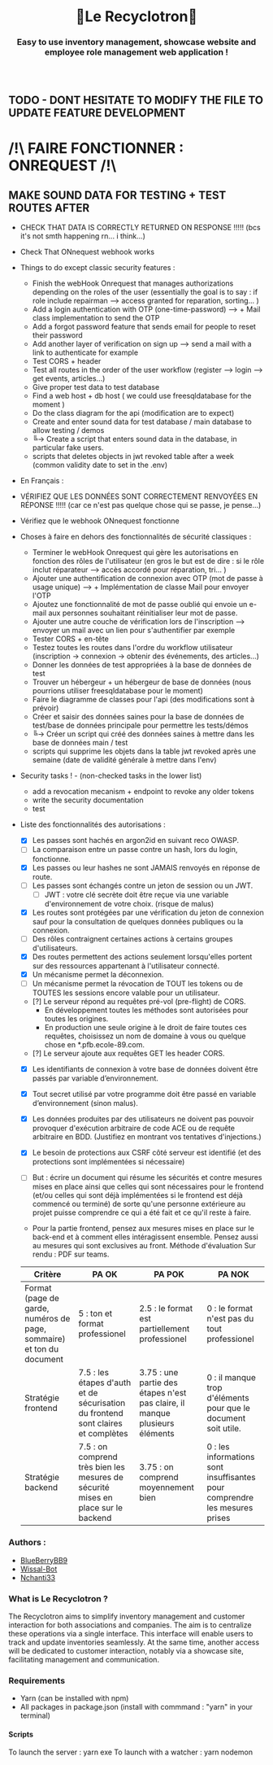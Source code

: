 <h1 align="center">🌿Le Recyclotron🌿</h1>
<h3 align="center">Easy to use inventory management, showcase website and employee role management web application !<h3>
<br>

## TODO - DONT HESITATE TO MODIFY THE FILE TO UPDATE FEATURE DEVELOPMENT

# /!\ FAIRE FONCTIONNER : ONREQUEST /!\

## MAKE SOUND DATA FOR TESTING + TEST ROUTES AFTER

- CHECK THAT DATA IS CORRECTLY RETURNED ON RESPONSE !!!!! (bcs it's not smth happening rn... i think...)
- Check That ONnequest webhook works

- Things to do except classic security features :

  - Finish the webHook Onrequest that manages authorizations depending on the roles of the user (essentially the goal is to say : if role include repairman --> access granted for reparation, sorting... )
  - Add a login authentication with OTP (one-time-password) --> + Mail class implementation to send the OTP
  - Add a forgot password feature that sends email for people to reset their password
  - Add another layer of verification on sign up --> send a mail with a link to authenticate for example
  - Test CORS + header
  - Test all routes in the order of the user workflow (register --> login --> get events, articles...)
  - Give proper test data to test database
  - Find a web host + db host ( we could use freesqldatabase for the moment )
  - Do the class diagram for the api (modification are to expect)
  - Create and enter sound data for test database / main database to allow testing / demos
  - ╚-> Create a script that enters sound data in the database, in particular fake users.
  - scripts that deletes objects in jwt revoked table after a week (common validity date to set in the .env)

- En Français :

- VÉRIFIEZ QUE LES DONNÉES SONT CORRECTEMENT RENVOYÉES EN RÉPONSE !!!!! (car ce n'est pas quelque chose qui se passe, je pense...)
- Vérifiez que le webhook ONnequest fonctionne

- Choses à faire en dehors des fonctionnalités de sécurité classiques :

  - Terminer le webHook Onrequest qui gère les autorisations en fonction des rôles de l'utilisateur (en gros le but est de dire : si le rôle inclut réparateur --> accès accordé pour réparation, tri... )
  - Ajouter une authentification de connexion avec OTP (mot de passe à usage unique) --> + Implémentation de classe Mail pour envoyer l'OTP
  - Ajoutez une fonctionnalité de mot de passe oublié qui envoie un e-mail aux personnes souhaitant réinitialiser leur mot de passe.
  - Ajouter une autre couche de vérification lors de l'inscription --> envoyer un mail avec un lien pour s'authentifier par exemple
  - Tester CORS + en-tête
  - Testez toutes les routes dans l'ordre du workflow utilisateur (inscription -> connexion -> obtenir des événements, des articles...)
  - Donner les données de test appropriées à la base de données de test
  - Trouver un hébergeur + un hébergeur de base de données (nous pourrions utiliser freesqldatabase pour le moment)
  - Faire le diagramme de classes pour l'api (des modifications sont à prévoir)
  - Créer et saisir des données saines pour la base de données de test/base de données principale pour permettre les tests/démos
  - ╚-> Créer un script qui créé des données saines à mettre dans les base de données main / test
  - scripts qui supprime les objets dans la table jwt revoked après une semaine (date de validité générale à mettre dans l'env)

- Security tasks ! - (non-checked tasks in the lower list)

  - add a revocation mecanism + endpoint to revoke any older tokens
  - write the security documentation
  - test

- Liste des fonctionnalités des autorisations :

  - [x] Les passes sont hachés en argon2id en suivant reco OWASP.
  - [ ] La comparaison entre un passe contre un hash, lors du login, fonctionne.
  - [x] Les passes ou leur hashes ne sont JAMAIS renvoyés en réponse de route.
  - [ ] Les passes sont échangés contre un jeton de session ou un JWT.
    - [ ] JWT : votre clé secrète doit être reçue via une variable d'environnement de votre choix. (risque de malus)
  - [x] Les routes sont protégées par une vérification du jeton de connexion sauf pour la consultation de quelques données publiques ou la connexion.
  - [ ] Des rôles contraignent certaines actions à certains groupes d'utilisateurs.
  - [x] Des routes permettent des actions seulement lorsqu'elles portent sur des ressources appartenant à l'utilisateur connecté.
  - [x] Un mécanisme permet la déconnexion.
  - [ ] Un mécanisme permet la révocation de TOUT les tokens ou de TOUTES les sessions encore valable pour un utilisateur.

  - [?] Le serveur répond au requêtes pré-vol (pre-flight) de CORS.
    - En développement toutes les méthodes sont autorisées pour toutes les origines.
    - En production une seule origine à le droit de faire toutes ces requêtes, choisissez un nom de domaine à vous ou quelque chose en \*.pfb.ecole-89.com.
  - [?] Le serveur ajoute aux requêtes GET les header CORS.

  - [x] Les identifiants de connexion à votre base de données doivent être passés par variable d’environnement.
  - [x] Tout secret utilisé par votre programme doit être passé en variable d’environnement (sinon malus).

  - [x] Les données produites par des utilisateurs ne doivent pas pouvoir provoquer d'exécution arbitraire de code ACE ou de requête arbitraire en BDD. (Justifiez en montrant vos tentatives d'injections.)
  - [x] Le besoin de protections aux CSRF côté serveur est identifié (et des protections sont implémentées si nécessaire)
  - [ ] But : écrire un document qui résume les sécurités et contre mesures mises en place ainsi que celles qui sont nécessaires pour le frontend (et/ou celles qui sont déjà implémentées si le frontend est déjà commencé ou terminé) de sorte qu'une personne extérieure au projet puisse comprendre ce qui a été fait et ce qu'il reste à faire.

  - Pour la partie frontend, pensez aux mesures mises en place sur le back-end et à comment elles intéragissent ensemble. Pensez aussi au mesures qui sont exclusives au front.
    Méthode d'évaluation
    Sur rendu : PDF sur teams.

  | Critère                                                              | PA OK                                                                             | PA POK                                                                      | PA NOK                                                                     |
  | -------------------------------------------------------------------- | --------------------------------------------------------------------------------- | --------------------------------------------------------------------------- | -------------------------------------------------------------------------- |
  | Format (page de garde, numéros de page, sommaire) et ton du document | 5 : ton et format professionel                                                    | 2.5 : le format est partiellement professionel                              | 0 : le format n'est pas du tout professionel                               |
  | Stratégie frontend                                                   | 7.5 : les étapes d'auth et de sécurisation du frontend sont claires et complètes  | 3.75 : une partie des étapes n'est pas claire, il manque plusieurs éléments | 0 : il manque trop d'éléments pour que le document soit utile.             |
  | Stratégie backend                                                    | 7.5 : on comprend très bien les mesures de sécurité mises en place sur le backend | 3.75 : on comprend moyennement bien                                         | 0 : les informations sont insuffisantes pour comprendre les mesures prises |

### Authors :

- [BlueBerryBB9](https://github.com/BlueBerryBB9)
- [Wissal-Bot](https://github.com/wissal-bot)
- [Nchanti33](https://github.com/Nchanti33)

### What is Le Recyclotron ?

The Recyclotron aims to simplify inventory management and customer interaction for both associations and companies.
The aim is to centralize these operations via a single interface. This interface will enable users to track and update inventories seamlessly.
At the same time, another access will be dedicated to customer interaction, notably via a showcase site, facilitating management and communication.

### Requirements

- Yarn (can be installed with npm)
- All packages in package.json (install with commmand : "yarn" in your terminal)

#### Scripts

To launch the server : yarn exe
To launch with a watcher : yarn nodemon
